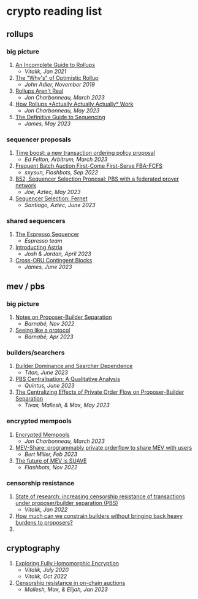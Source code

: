# crypto reading list

## rollups 

### big picture
1. [An Incomplete Guide to Rollups](https://vitalik.ca/general/2021/01/05/rollup.html)
   - _Vitalik, Jan 2021_
2. [The "Why's" of Optimistic Rollup](https://medium.com/@adlerjohn/the-why-s-of-optimistic-rollup-7c6a22cbb61a)
   - _John Adler, November 2019_
3. [Rollups Aren't Real](https://joncharbonneau.substack.com/p/rollups-arent-real)
   - _Jon Charbonneau, March 2023_
4. [How Rollups \*Actually Actually Actually\* Work](https://dba.mirror.xyz/LYUb_Y2huJhNUw_z8ltqui2d6KY8Fc3t_cnSE9rDL_o)
   - _Jon Charbonneau, May 2023_
5. [The Definitive Guide to Sequencing](https://prestwich.substack.com/p/the-definitive-guide-to-sequencing)
   - _James, May 2023_

### sequencer proposals
1. [Time boost: a new transaction ordering policy proposal](https://research.arbitrum.io/t/time-boost-a-new-transaction-ordering-policy-proposal/8173)
   - _Ed Felton, Arbitrum, March 2023_
2. [Frequent Batch Auction First-Come First-Serve FBA-FCFS](https://research.arbitrum.io/t/transaction-ordering-policy/127/2)
   - _sxysun, Flashbots, Sep 2022_
2. [B52, Sequencer Selection Proposal: PBS with a federated prover network](https://discourse.aztec.network/t/proposal-sequencer-selection-b52-pbs-with-a-federated-prover-network/351)
   - _Joe, Aztec, May 2023_
3. [Sequencer Selection: Fernet](https://discourse.aztec.network/t/proposal-sequencer-selection-fernet/533)
   - _Santiago, Aztec, June 2023_

### shared sequencers
1. [The Espresso Sequencer](https://hackmd.io/@EspressoSystems/EspressoSequencer)
   - _Espresso team_
2. [Introducting Astria](https://blog.astria.org/introducing-astria/)
   - _Josh & Jordan, April 2023_
3. [Cross-ORU Contingent Blocks](https://prestwich.substack.com/p/contingency)
   - _James, June 2023_


## mev / pbs

### big picture
1. [Notes on Proposer-Builder Separation](https://barnabe.substack.com/p/pbs)
   - _Barnabé, Nov 2022_
2. [Seeing like a protocol](https://barnabe.substack.com/p/seeing-like-a-protocol)
   - _Barnabé, Apr 2023_

### builders/searchers
1. [Builder Dominance and Searcher Dependence](https://frontier.tech/builder-dominance-and-searcher-dependence)
   - _Titan, June 2023_
2. [PBS Centralisation: A Qualitative Analysis](https://flashbots.notion.site/PBS-Centralisation-A-Qualitative-Analysis-0ba745fb32b94e8db759126d03a358e6?pvs=4)
   - _Quintus, June 2023_
3. [The Centralizing Effects of Private Order Flow on Proposer-Builder Separation](https://arxiv.org/pdf/2305.19150.pdf)
   - _Tivas, Mallesh, & Max, May 2023_
  
### encrypted mempools
1. [Encrypted Mempools](https://joncharbonneau.substack.com/p/encrypted-mempools)
   - _Jon Charbonneau, March 2023_
2. [MEV-Share: programmably private orderflow to share MEV with users](https://collective.flashbots.net/t/mev-share-programmably-private-orderflow-to-share-mev-with-users/1264)
   - _Bert Miller, Feb 2023_
3. [The future of MEV is SUAVE](https://writings.flashbots.net/the-future-of-mev-is-suave/#i-our-journey-so-far)
   - _Flashbots, Nov 2022_

### censorship resistance
1. [State of research: increasing censorship resistance of transactions under proposer/builder separation (PBS)](https://notes.ethereum.org/@vbuterin/pbs_censorship_resistance)
   - _Vitalik, Jan 2022_
2. [How much can we constrain builders without bringing back heavy burdens to proposers?](https://ethresear.ch/t/how-much-can-we-constrain-builders-without-bringing-back-heavy-burdens-to-proposers/13808)
3. 

## cryptography

1. [Exploring Fully Homomorphic Encryption](https://vitalik.ca/general/2020/07/20/homomorphic.html)
   - _Vitalik, July 2020_
   - _Vitalik, Oct 2022_
4. [Censorship resistance in on-chain auctions](https://arxiv.org/pdf/2301.13321.pdf)
   - _Mallesh, Max, & Elijah, Jan 2023_
   
